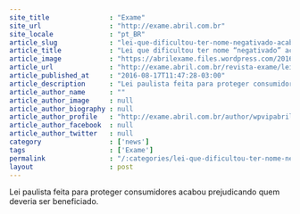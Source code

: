 ```yaml
---
site_title               : "Exame"
site_url                 : "http://exame.abril.com.br"
site_locale              : "pt_BR"
article_slug             : "lei-que-dificultou-ter-nome-negativado-acabou-saindo-caro"
article_title            : "Lei que dificultou ter nome “negativado” acabou saindo caro"
article_image            : "https://abrilexame.files.wordpress.com/2016/09/size_960_16_9_mmcasasbahias.jpg?quality=70&strip=all&w=960"
article_url              : "http://exame.abril.com.br/revista-exame/lei-que-dificultou-ter-nome-negativado-acabou-saindo-caro/"
article_published_at     : "2016-08-17T11:47:28-03:00"
article_description      : "Lei paulista feita para proteger consumidores acabou prejudicando quem deveria ser beneficiado."
article_author_name      : ""
article_author_image     : null
article_author_biography : null
article_author_profile   : "http://exame.abril.com.br/author/wpvipabril/"
article_author_facebook  : null
article_author_twitter   : null
category                 : ['news']
tags                     : ['Exame']
permalink                : "/:categories/lei-que-dificultou-ter-nome-negativado-acabou-saindo-caro/"
layout                   : post
---
```


Lei paulista feita para proteger consumidores acabou prejudicando quem deveria ser beneficiado.
